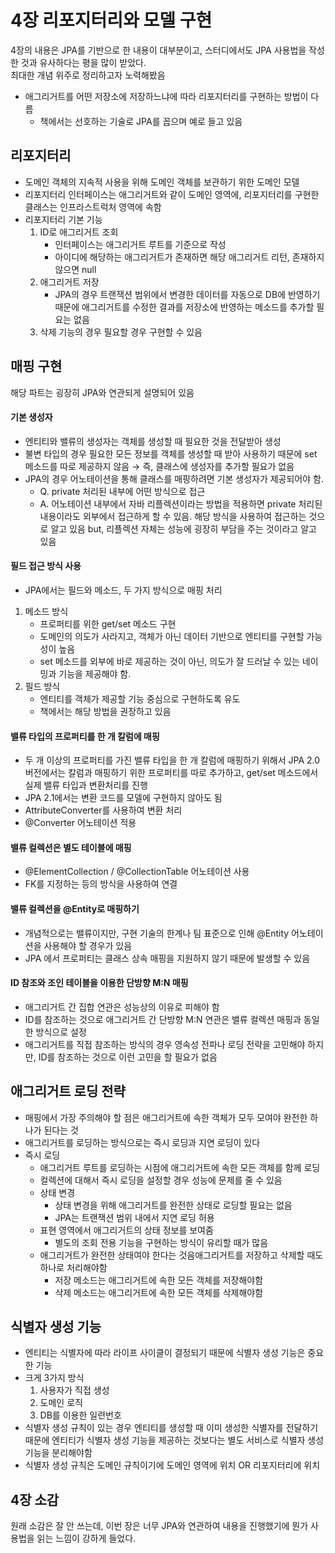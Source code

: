 # 4장 리포지터리와 모델 구현

4장의 내용은 JPA를 기반으로 한 내용이 대부분이고, 스터디에서도 JPA 사용법을 작성한 것과 유사하다는 평을 많이 받았다.  
최대한 개념 위주로 정리하고자 노력해봤음

* 애그리거트를 어떤 저장소에 저장하느냐에 따라 리포지터리를 구현하는 방법이 다름
  * 책에서는 선호하는 기술로 JPA를 꼽으며 예로 들고 있음

## 리포지터리

* 도메인 객체의 지속적 사용을 위해 도메인 객체를 보관하기 위한 도메인 모델
* 리포지터리 인터페이스는 애그리거트와 같이 도메인 영역에, 리포지터리를 구현한 클래스는 인프라스트럭처 영역에 속함 
* 리포지터리 기본 기능
  1. ID로 애그리거트 조회
     * 인터페이스는 애그리거트 루트를 기준으로 작성
     * 아이디에 해당하는 애그리거트가 존재하면 해당 애그리거트 리턴, 존재하지 않으면 null
  2. 애그리거트 저장
     * JPA의 경우 트랜잭션 범위에서 변경한 데이터를 자동으로 DB에 반영하기 때문에 애그리거트를 수정한 결과를 저장소에 반영하는 메소드를 추가할 필요는 없음
  3. 삭제 기능의 경우 필요할 경우 구현할 수 있음  

## 매핑 구현

해당 파트는 굉장히 JPA와 연관되게 설명되어 있음

#### 기본 생성자

* 엔티티와 밸류의 생성자는 객체를 생성할 때 필요한 것을 전달받아 생성
* 불변 타입의 경우 필요한 모든 정보를 객체를 생성할 때 받아 사용하기 때문에 set 메소드를 따로 제공하지 않음 → 즉, 클래스에 생성자를 추가할 필요가 없음
* JPA의 경우 어노테이션을 통해 클래스를 매핑하려면 기본 생성자가 제공되어야 함.
  * Q. private 처리된 내부에 어떤 방식으로 접근
  * A. 어노테이션 내부에서 자바 리플렉션이라는 방법을 적용하면 private 처리된 내용이라도 외부에서 접근하게 할 수 있음. 해당 방식을 사용하여 접근하는 것으로 알고 있음 but, 리플렉션 자체는 성능에 굉장히 부담을 주는 것이라고 알고 있음

#### 필드 접근 방식 사용

* JPA에서는 필드와 메소드, 두 가지 방식으로 매핑 처리

1. 메소드 방식
   * 프로퍼티를 위한 get/set 메소드 구현
   * 도메인의 의도가 사라지고, 객체가 아닌 데이터 기반으로 엔티티를 구현할 가능성이 높음
   * set 메소드를 외부에 바로 제공하는 것이 아닌, 의도가 잘 드러날 수 있는 네이밍과 기능을 제공해야 함. 
2. 필드 방식
   * 엔티티를 객체가 제공할 기능 중심으로 구현하도록 유도
   * 책에서는 해당 방법을 권장하고 있음

#### 밸류 타입의 프로퍼티를 한 개 칼럼에 매핑

* 두 개 이상의 프로퍼티를 가진 밸류 타입을 한 개 칼럼에 매핑하기 위해서 JPA 2.0 버전에서는 칼럼과 매핑하기 위한 프로퍼티를 따로 추가하고, get/set 메소드에서 실제 밸류 타입과 변환처리를 진행
* JPA 2.1에서는 변환 코드를 모델에 구현하지 않아도 됨
* AttributeConverter를 사용하여 변환 처리
* @Converter 어노테이션 적용 

#### 밸류 컬렉션은 별도 테이블에 매핑

* @ElementCollection / @CollectionTable 어노테이션 사용
* FK를 지정하는 등의 방식을 사용하여 연결

#### 밸류 컬렉션을 @Entity로 매핑하기

* 개념적으로는 밸류이지만, 구현 기술의 한계나 팀 표준으로 인해 @Entity 어노테이션을 사용해야 할 경우가 있음
* JPA 에서 프로퍼티는 클래스 상속 매핑을 지원하지 않기 때문에 발생할 수 있음

#### ID 참조와 조인 테이블을 이용한 단방향 M:N 매핑

* 애그리거트 간 집합 연관은 성능상의 이유로 피해야 함
* ID를 참조하는 것으로 애그리거트 간 단방향 M:N 연관은 밸류 컬렉션 매핑과 동일한 방식으로 설정
* 애그리거트를 직접 참조하는 방식의 경우 영속성 전파나 로딩 전략을 고민해야 하지만, ID를 참조하는 것으로 이런 고민을 할 필요가 없음



## 애그리거트 로딩 전략

* 매핑에서 가장 주의해야 할 점은 애그리거트에 속한 객체가 모두 모여야 완전한 하나가 된다는 것
* 애그리거트를 로딩하는 방식으로는 즉시 로딩과 지연 로딩이 있다 
* 즉시 로딩
  * 애그리거트 루트를 로딩하는 시점에 애그리거트에 속한 모든 객체를 함께 로딩
  * 컬렉션에 대해서 즉시 로딩을 설정할 경우 성능에 문제를 줄 수 있음
  * 상태 변경
    * 상태 변경을 위해 애그리거트를 완전한 상태로 로딩할 필요는 없음
    * JPA는 트랜잭션 범위 내에서 지연 로딩 허용 
  * 표현 영역에서 애그리거트의 상태 정보를 보여줌
    * 별도의 조회 전용 기능을 구현하는 방식이 유리할 때가 많음 
  * 애그리거트가 완전한 상태여야 한다는 것음애그리거트를 저장하고 삭제할 때도 하나로 처리해야함
    * 저장 메소드는 애그리거트에 속한 모든 객체를 저장해야함
    * 삭제 메소드는 애그리거트에 속한 모든 객체를 삭제해야함

## 식별자 생성 기능

* 엔티티는 식별자에 따라 라이프 사이클이 결정되기 때문에 식별자 생성 기능은 중요한 기능
* 크게 3가지 방식
  1. 사용자가 직접 생성
  2. 도메인 로직
  3. DB를 이용한 일련번호 
* 식별자 생성 규칙이 있는 경우 엔티티를 생성할 때 이미 생성한 식별자를 전달하기 때문에 엔티티가 식별자 생성 기능을 제공하는 것보다는 별도 서비스로 식별자 생성 기능을 분리해야함
* 식별자 생성 규칙은 도메인 규칙이기에 도메인 영역에 위치 OR 리포지터리에 위치

## 4장 소감

원래 소감은 잘 안 쓰는데, 이번 장은 너무 JPA와 연관하여 내용을 진행했기에 뭔가 사용법을 읽는 느낌이 강하게 들었다.

